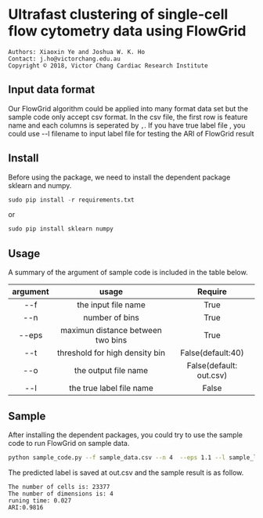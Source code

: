# Ultrafast clustering of single-cell flow cytometry data using FlowGrid
    Authors: Xiaoxin Ye and Joshua W. K. Ho
    Contact: j.ho@victorchang.edu.au
    Copyright © 2018, Victor Chang Cardiac Research Institute
## Input data format
Our FlowGrid algorithm could be applied into many format data set but the sample code only accept csv format. In the csv file, the first row is feature name and each columns is seperated by `,`. If you have true label file , you could use --l filename to input label file for testing the ARI of FlowGrid result

## Install
Before using the package, we need to install the dependent package sklearn and numpy.
``` python
sudo pip install -r requirements.txt
```
or
``` python
sudo pip install sklearn numpy
```
## Usage
A summary of the argument of sample code is included in the table below.
 

|argument | usage| Require |
| :----: | :----: | :----: |
|--f | the input file name| True|
|--n | number of bins | True |
|--eps | maximun distance between two bins| True |
|--t | threshold for high density bin| False(default:40) |
|--o | the output file name| False(default: out.csv) |
|--l | the true label file name| False|

## Sample
After installing the dependent packages, you could try to use the sample code to run FlowGrid on sample data.
``` bash
python sample_code.py --f sample_data.csv --n 4  --eps 1.1 --l sample_label.csv
```
The predicted label is saved at out.csv and the sample result is as follow.
``` 
The number of cells is: 23377
The number of dimensions is: 4
runing time: 0.027
ARI:0.9816
``` 

